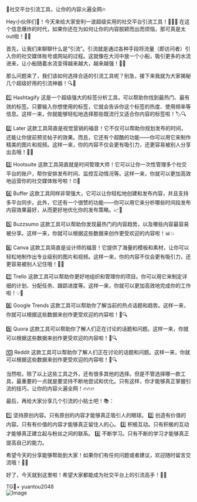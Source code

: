 🎉社交平台引流工具，让你的内容火遍全网🔥

Hey小伙伴们👋！今天来给大家安利一波超级实用的社交平台引流工具！🚀🚀🚀 在这个信息爆炸的时代，如果你还在为如何让你的内容脱颖而出而烦恼，那可真是太out啦！📝✨

首先，让我们来聊聊什么是“引流”。引流就是通过各种手段将流量（即访问者）引入你的社交媒体账号或网站的过程。这就像在大河中放一个小船，吸引更多的水流进来，让小船随着水流变得越来越大，越来越强！🌊🚤

那么问题来了，我们该如何选择合适的引流工具呢？别急，接下来我就为大家揭秘几个超级好用的引流神器！🔍🎯

1️⃣ Hashtagify
这是一个超级强大的标签分析工具，可以帮助你找到最热门、最有效的标签。只要输入你想使用的标签，它就会告诉你这个标签的热度、使用频率等信息。这样一来，你就能够轻松地选择那些既流行又适合你内容的标签啦！🏷️🔍

2️⃣ Later
这款工具简直是视觉营销的福音！它不仅可以帮助你规划发布的时间，还能让你提前预览帖子的效果。而且，它还有个超酷的功能——你可以用它来制作精美的图片和视频。这样一来，你的内容不仅会更有吸引力，还更容易被别人分享出去哦！📸🌟

3️⃣ Hootsuite
这款工具简直就是时间管理大师！它可以让你一次性管理多个社交平台的账户，帮你安排发布时间、监控互动情况等。这样一来，你就可以更加高效地运营你的社交媒体账号啦！⏰💪

4️⃣ Buffer
这款工具同样非常强大，它可以让你轻松地创建和发布内容，并且支持多平台同步。此外，它还有一个很赞的功能——你可以用它来分析哪些时间段发布内容效果最好，从而更好地优化你的发布策略。📈🎯

5️⃣ Buzzsumo
这款工具可以帮助你发现最热门的内容趋势，以及哪些内容最容易被分享。这样一来，你就可以根据这些数据来创作更受欢迎的内容啦！📊💥

6️⃣ Canva
这款工具简直是设计师的福音！它提供了海量的模板和素材，让你可以轻松地制作出专业级别的图片和视频。这样一来，你的内容不仅会更有吸引力，还更容易被别人记住哦！🎨🌈

7️⃣ Trello
这款工具可以帮助你更好地组织和管理你的项目。你可以用它来制定详细的计划、分配任务、跟踪进度等。这样一来，你就可以更加高效地完成你的工作啦！💡💼

8️⃣ Google Trends
这款工具可以帮助你了解当前的热点话题和趋势。这样一来，你就可以根据这些数据来创作更受欢迎的内容啦！🔎🔍

9️⃣ Quora
这款工具可以帮助你了解人们正在讨论的话题和问题。这样一来，你就可以根据这些数据来创作更受欢迎的内容啦！💬🔍

🔟 Reddit
这款工具可以帮助你了解人们正在讨论的话题和问题。这样一来，你就可以根据这些数据来创作更受欢迎的内容啦！💬🔍

当然啦，除了以上这些工具之外，还有很多其他的选择。但是不管选择哪一款工具，最重要的一点就是要坚持不断地尝试和优化。只有这样，你才能够真正掌握引流的技巧，让你的内容火遍全网！🔥🔥🔥

最后，再给大家分享几个引流的小贴士吧！📚：

1️⃣ 坚持原创内容。只有原创的内容才能够真正吸引人的眼球。
2️⃣ 创造有价值的内容。只有有价值的内容才能够真正留住人的心。
3️⃣ 积极互动。只有积极的互动才能够真正建立起与粉丝之间的联系。
4️⃣ 不断学习。只有不断的学习才能够真正提高自己的能力。

希望今天的分享能够帮助到大家！如果你们有任何问题或者建议，欢迎随时留言交流哦！💌💬

好了，今天就到这里啦！希望大家都能成为社交平台上的引流高手！🌟🚀

TG💪+ yuantou2048  
![Image](https://github.com/user-attachments/assets/42a5a4a5-fea9-4a1d-8aa0-73e57e430cca)